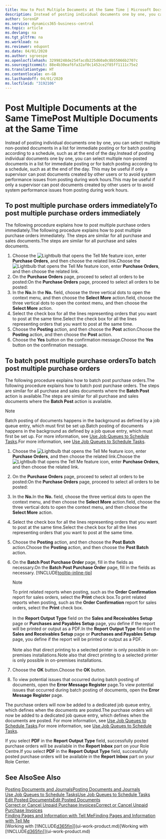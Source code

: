```yaml
---
title: How to Post Multiple Documents at the Same Time | Microsoft Docs
description: Instead of posting individual documents one by one, you can select multiple non-posted documents in a list for batch posting, either for immediate posting or scheduled to, for example, the end of the day.
author: SorenGP
ms.service: dynamics365-business-central
ms.topic: article
ms.devlang: na
ms.tgt_pltfrm: na
ms.workload: na
ms.reviewer: edupont
ms.date: 04/01/2020
ms.author: sgroespe
ms.openlocfilehash: 32998248de254facdb225d60a0c8b55066b2707c
ms.sourcegitcommit: 88e4b30eaf6fa32af0c1452ce2f85ff1111c75e2
ms.translationtype: HT
ms.contentlocale: en-GB
ms.lasthandoff: 04/01/2020
ms.locfileid: "3192106"
---
```

# <a name="post-multiple-documents-at-the-same-time"></a><span data-ttu-id="614fc-103">Post Multiple Documents at the Same Time</span><span class="sxs-lookup"><span data-stu-id="614fc-103">Post Multiple Documents at the Same Time</span></span>
<span data-ttu-id="614fc-104">Instead of posting individual documents one by one, you can select multiple non-posted documents in a list for immediate posting or for batch posting according to a schedule, such as at the end of the day.</span><span class="sxs-lookup"><span data-stu-id="614fc-104">Instead of posting individual documents one by one, you can select multiple non-posted documents in a list for immediate posting or for batch posting according to a schedule, such as at the end of the day.</span></span> <span data-ttu-id="614fc-105">This may be useful if only a supervisor can post documents created by other users or to avoid system performance issues from posting during work hours.</span><span class="sxs-lookup"><span data-stu-id="614fc-105">This may be useful if only a supervisor can post documents created by other users or to avoid system performance issues from posting during work hours.</span></span>

## <a name="to-post-multiple-purchase-orders-immediately"></a><span data-ttu-id="614fc-106">To post multiple purchase orders immediately</span><span class="sxs-lookup"><span data-stu-id="614fc-106">To post multiple purchase orders immediately</span></span>
<span data-ttu-id="614fc-107">The following procedure explains how to post multiple purchase orders immediately.</span><span class="sxs-lookup"><span data-stu-id="614fc-107">The following procedure explains how to post multiple purchase orders immediately.</span></span> <span data-ttu-id="614fc-108">The steps are similar for all purchase and sales documents.</span><span class="sxs-lookup"><span data-stu-id="614fc-108">The steps are similar for all purchase and sales documents.</span></span>

1. <span data-ttu-id="614fc-109">Choose the ![Lightbulb that opens the Tell Me feature](media/ui-search/search_small.png "Tell me what you want to do") icon, enter **Purchase Orders**, and then choose the related link.</span><span class="sxs-lookup"><span data-stu-id="614fc-109">Choose the ![Lightbulb that opens the Tell Me feature](media/ui-search/search_small.png "Tell me what you want to do") icon, enter **Purchase Orders**, and then choose the related link.</span></span>
2. <span data-ttu-id="614fc-110">On the **Purchase Orders** page, proceed to select all orders to be posted:</span><span class="sxs-lookup"><span data-stu-id="614fc-110">On the **Purchase Orders** page, proceed to select all orders to be posted:</span></span>
3. <span data-ttu-id="614fc-111">In the **No.**</span><span class="sxs-lookup"><span data-stu-id="614fc-111">In the **No.**</span></span> <span data-ttu-id="614fc-112">field, choose the three vertical dots to open the context menu, and then choose the **Select More** action.</span><span class="sxs-lookup"><span data-stu-id="614fc-112">field, choose the three vertical dots to open the context menu, and then choose the **Select More** action.</span></span>
4. <span data-ttu-id="614fc-113">Select the check box for all the lines representing orders that you want to post at the same time.</span><span class="sxs-lookup"><span data-stu-id="614fc-113">Select the check box for all the lines representing orders that you want to post at the same time.</span></span>
5. <span data-ttu-id="614fc-114">Choose the **Posting** action, and then choose the **Post** action.</span><span class="sxs-lookup"><span data-stu-id="614fc-114">Choose the **Posting** action, and then choose the **Post** action.</span></span>
6. <span data-ttu-id="614fc-115">Choose the **Yes** button on the confirmation message.</span><span class="sxs-lookup"><span data-stu-id="614fc-115">Choose the **Yes** button on the confirmation message.</span></span>

## <a name="to-batch-post-multiple-purchase-orders"></a><span data-ttu-id="614fc-116">To batch post multiple purchase orders</span><span class="sxs-lookup"><span data-stu-id="614fc-116">To batch post multiple purchase orders</span></span>
<span data-ttu-id="614fc-117">The following procedure explains how to batch post purchase orders.</span><span class="sxs-lookup"><span data-stu-id="614fc-117">The following procedure explains how to batch post purchase orders.</span></span> <span data-ttu-id="614fc-118">The steps are similar for all purchase and sales documents where the **Batch Post** action is available.</span><span class="sxs-lookup"><span data-stu-id="614fc-118">The steps are similar for all purchase and sales documents where the **Batch Post** action is available.</span></span>

> [!NOTE]
> <span data-ttu-id="614fc-119">Batch posting of documents happens in the background as defined by a job queue entry, which must first be set up.</span><span class="sxs-lookup"><span data-stu-id="614fc-119">Batch posting of documents happens in the background as defined by a job queue entry, which must first be set up.</span></span> <span data-ttu-id="614fc-120">For more information, see [Use Job Queues to Schedule Tasks](admin-job-queues-schedule-tasks.md).</span><span class="sxs-lookup"><span data-stu-id="614fc-120">For more information, see [Use Job Queues to Schedule Tasks](admin-job-queues-schedule-tasks.md).</span></span>

1. <span data-ttu-id="614fc-121">Choose the ![Lightbulb that opens the Tell Me feature](media/ui-search/search_small.png "Tell me what you want to do") icon, enter **Purchase Orders**, and then choose the related link.</span><span class="sxs-lookup"><span data-stu-id="614fc-121">Choose the ![Lightbulb that opens the Tell Me feature](media/ui-search/search_small.png "Tell me what you want to do") icon, enter **Purchase Orders**, and then choose the related link.</span></span>  
2. <span data-ttu-id="614fc-122">On the **Purchase Orders** page, proceed to select all orders to be posted:</span><span class="sxs-lookup"><span data-stu-id="614fc-122">On the **Purchase Orders** page, proceed to select all orders to be posted:</span></span>
3. <span data-ttu-id="614fc-123">In the **No.**</span><span class="sxs-lookup"><span data-stu-id="614fc-123">In the **No.**</span></span> <span data-ttu-id="614fc-124">field, choose the three vertical dots to open the context menu, and then choose the **Select More** action.</span><span class="sxs-lookup"><span data-stu-id="614fc-124">field, choose the three vertical dots to open the context menu, and then choose the **Select More** action.</span></span>
4. <span data-ttu-id="614fc-125">Select the check box for all the lines representing orders that you want to post at the same time.</span><span class="sxs-lookup"><span data-stu-id="614fc-125">Select the check box for all the lines representing orders that you want to post at the same time.</span></span>
5. <span data-ttu-id="614fc-126">Choose the **Posting** action, and then choose the **Post Batch** action.</span><span class="sxs-lookup"><span data-stu-id="614fc-126">Choose the **Posting** action, and then choose the **Post Batch** action.</span></span>
6. <span data-ttu-id="614fc-127">On the **Batch Post Purchase Order** page, fill in the fields as necessary.</span><span class="sxs-lookup"><span data-stu-id="614fc-127">On the **Batch Post Purchase Order** page, fill in the fields as necessary.</span></span> [!INCLUDE[tooltip-inline-tip](includes/tooltip-inline-tip_md.md)]

    > [!NOTE]
    > <span data-ttu-id="614fc-128">To print related reports when posting, such as the **Order Confirmation** report for sales orders, select the **Print** check box.</span><span class="sxs-lookup"><span data-stu-id="614fc-128">To print related reports when posting, such as the **Order Confirmation** report for sales orders, select the **Print** check box.</span></span><br /><br /> <span data-ttu-id="614fc-129">In the **Report Output Type** field on the **Sales and Receivables Setup** page or **Purchases and Payables Setup** page, you define if the report will be printed or output as a PDF.</span><span class="sxs-lookup"><span data-stu-id="614fc-129">In the **Report Output Type** field on the **Sales and Receivables Setup** page or **Purchases and Payables Setup** page, you define if the report will be printed or output as a PDF.</span></span><br /><br /> <span data-ttu-id="614fc-130">Note also that direct printing to a selected printer is only possible in on-premises installations.</span><span class="sxs-lookup"><span data-stu-id="614fc-130">Note also that direct printing to a selected printer is only possible in on-premises installations.</span></span>

7. <span data-ttu-id="614fc-131">Choose the **OK** button.</span><span class="sxs-lookup"><span data-stu-id="614fc-131">Choose the **OK** button.</span></span>
8. <span data-ttu-id="614fc-132">To view potential issues that occurred during batch posting of documents, open the **Error Message Register** page.</span><span class="sxs-lookup"><span data-stu-id="614fc-132">To view potential issues that occurred during batch posting of documents, open the **Error Message Register** page.</span></span>

<span data-ttu-id="614fc-133">The purchase orders will now be added to a dedicated job queue entry, which defines when the documents are posted.</span><span class="sxs-lookup"><span data-stu-id="614fc-133">The purchase orders will now be added to a dedicated job queue entry, which defines when the documents are posted.</span></span> <span data-ttu-id="614fc-134">For more information, see [Use Job Queues to Schedule Tasks](admin-job-queues-schedule-tasks.md).</span><span class="sxs-lookup"><span data-stu-id="614fc-134">For more information, see [Use Job Queues to Schedule Tasks](admin-job-queues-schedule-tasks.md).</span></span>

<span data-ttu-id="614fc-135">If you select **PDF** in the **Report Output Type** field, successfully posted purchase orders will be available in the **Report Inbox** part on your Role Centre.</span><span class="sxs-lookup"><span data-stu-id="614fc-135">If you select **PDF** in the **Report Output Type** field, successfully posted purchase orders will be available in the **Report Inbox** part on your Role Center.</span></span>

## <a name="see-also"></a><span data-ttu-id="614fc-136">See Also</span><span class="sxs-lookup"><span data-stu-id="614fc-136">See Also</span></span>
[<span data-ttu-id="614fc-137">Posting Documents and Journals</span><span class="sxs-lookup"><span data-stu-id="614fc-137">Posting Documents and Journals</span></span>](ui-post-documents-journals.md)  
[<span data-ttu-id="614fc-138">Use Job Queues to Schedule Tasks</span><span class="sxs-lookup"><span data-stu-id="614fc-138">Use Job Queues to Schedule Tasks</span></span>](admin-job-queues-schedule-tasks.md)  
[<span data-ttu-id="614fc-139">Edit Posted Documents</span><span class="sxs-lookup"><span data-stu-id="614fc-139">Edit Posted Documents</span></span>](across-edit-posted-document.md)  
[<span data-ttu-id="614fc-140">Correct or Cancel Unpaid Purchase Invoices</span><span class="sxs-lookup"><span data-stu-id="614fc-140">Correct or Cancel Unpaid Purchase Invoices</span></span>](purchasing-how-correct-cancel-unpaid-purchase-invoices.md)  
[<span data-ttu-id="614fc-141">Finding Pages and Information with Tell Me</span><span class="sxs-lookup"><span data-stu-id="614fc-141">Finding Pages and Information with Tell Me</span></span>](ui-search.md)  
<span data-ttu-id="614fc-142">[Working with [!INCLUDE[d365fin](includes/d365fin_md.md)]](ui-work-product.md)</span><span class="sxs-lookup"><span data-stu-id="614fc-142">[Working with [!INCLUDE[d365fin](includes/d365fin_md.md)]](ui-work-product.md)</span></span>
